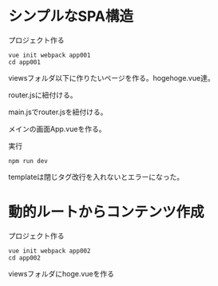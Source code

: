 

# シンプルなSPA構造

プロジェクト作る    

```
vue init webpack app001
cd app001
```

viewsフォルダ以下に作りたいページを作る。hogehoge.vue達。    

router.jsに紐付ける。    

main.jsでrouter.jsを紐付ける。    

メインの画面App.vueを作る。

実行

```
npm run dev
```

templateは閉じタグ改行を入れないとエラーになった。    


# 動的ルートからコンテンツ作成

プロジェクト作る    

```
vue init webpack app002
cd app002
```

viewsフォルダにhoge.vueを作る

